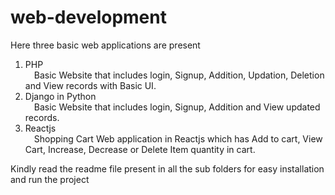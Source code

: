 # web-development

Here three basic web applications are present
<br>
<ol>
  
<li>PHP
<br>
&emsp;Basic Website that includes login, Signup, Addition, Updation, Deletion and View records with Basic UI.
<br>
</li>
<li>Django in Python 
<br>
&emsp;Basic Website that includes login, Signup, Addition and View updated records.
<br>
</li>
<li>Reactjs
<br>
&emsp;Shopping Cart Web application in Reactjs which has Add to cart, View Cart, Increase, Decrease or Delete Item quantity in cart.
<br>
</li>
</ol>
Kindly read the readme file present in all the sub folders for easy installation and run the project
